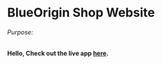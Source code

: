 # BlueOrigin Shop Website

###### Purpose:
    

#### Hello, Check out the live app [here](https://ramya-brs.github.io/BlueOrigin-Shop-Website-Clone/).
